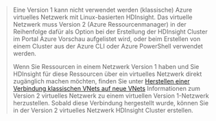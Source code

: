 > Eine Version 1 kann nicht verwendet werden (klassische) Azure virtuelles Netzwerk mit Linux-basierten HDInsight. Das virtuelle Netzwerk muss Version 2 (Azure Ressourcenmanager) in der Reihenfolge dafür als Option bei der Erstellung der HDInsight Cluster im Portal Azure Vorschau aufgelistet wird, oder beim Erstellen von einem Cluster aus der Azure CLI oder Azure PowerShell verwendet werden.
> 
> Wenn Sie Ressourcen in einem Netzwerk Version 1 haben und Sie HDInsight für diese Ressourcen über ein virtuelles Netzwerk direkt zugänglich machen möchten, finden Sie unter [Herstellen einer Verbindung klassischen VNets auf neue VNets](../articles/vpn-gateway/vpn-gateway-connect-different-deployment-models-portal.md) Informationen zum Version 2 virtuelles Netzwerk zu einem virtuellen Version 1-Netzwerk herzustellen. Sobald diese Verbindung hergestellt wurde, können Sie in der Version 2 virtuelles Netzwerk HDInsight Cluster erstellen.